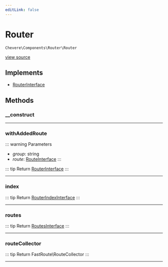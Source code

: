 ```yaml
---
editLink: false
---
```


# Router

`Chevere\Components\Router\Router`

[view source](https://github.com/chevere/chevere/blob/main/src/Chevere/Components/Router/Router.php)

## Implements

- [RouterInterface](../../Interfaces/Router/RouterInterface.md)

## Methods

### __construct

---

### withAddedRoute

::: warning Parameters
- *group*: string
- *route*: [RouteInterface](../../Interfaces/Router/Route/RouteInterface.md)
:::

::: tip Return
[RouterInterface](../../Interfaces/Router/RouterInterface.md)
:::

---

### index

::: tip Return
[RouterIndexInterface](../../Interfaces/Router/RouterIndexInterface.md)
:::

---

### routes

::: tip Return
[RoutesInterface](../../Interfaces/Router/RoutesInterface.md)
:::

---

### routeCollector

::: tip Return
FastRoute\RouteCollector
:::

---
